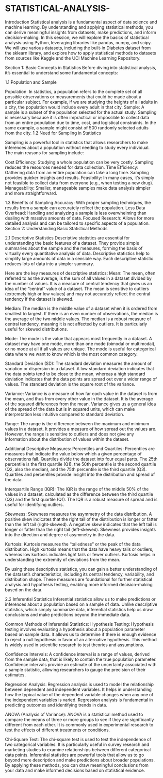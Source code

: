 # STATISTICAL-ANALYSIS-

Introduction
Statistical analysis is a fundamental aspect of data science and machine learning. By understanding and applying statistical methods, you can derive meaningful insights from datasets, make predictions, and inform decision-making. In this session, we will explore the basics of statistical analysis using Python, leveraging libraries like pandas, numpy, and scipy. We will use various datasets, including the built-in Diabetes dataset from the sklearn library, and explore how to apply statistical methods to datasets from sources like Kaggle and the UCI Machine Learning Repository.

Section 1: Basic Concepts in Statistics
Before diving into statistical analysis, it’s essential to understand some fundamental concepts:

1.1 Population and Sample

Population: In statistics, a population refers to the complete set of all possible observations or measurements that could be made about a particular subject. For example, if we are studying the heights of all adults in a city, the population would include every adult in that city.
Sample: A sample is a subset of the population selected for the actual study. Sampling is necessary because it is often impractical or impossible to collect data from an entire population due to time, cost, and logistical constraints. In the same example, a sample might consist of 500 randomly selected adults from the city.
1.2 Need for Sampling in Statistics

Sampling is a powerful tool in statistics that allows researchers to make inferences about a population without needing to study every individual. The main reasons for sampling include:

Cost Efficiency: Studying a whole population can be very costly. Sampling reduces the resources needed for data collection.
Time Efficiency: Gathering data from an entire population can take a long time. Sampling provides quicker insights and results.
Feasibility: In many cases, it’s simply not feasible to collect data from everyone (e.g., when testing a new drug).
Manageability: Smaller, manageable samples make data analysis simpler and more straightforward.

1.3 Benefits of Sampling
Accuracy: With proper sampling techniques, the results from a sample can accurately reflect the population.
Less Data Overhead: Handling and analyzing a sample is less overwhelming than dealing with massive amounts of data.
Focused Research: Allows for more detailed analysis and can be tailored to specific aspects of a population.
Section 2: Understanding Basic Statistical Methods

2.1 Descriptive Statistics
Descriptive statistics are essential for understanding the basic features of a dataset. They provide simple summaries about the sample and the measures, forming the basis of virtually every quantitative analysis of data. Descriptive statistics help to simplify large amounts of data in a sensible way. Each descriptive statistic reduces lots of data into a simpler summary.

Here are the key measures of descriptive statistics:
Mean: The mean, often referred to as the average, is the sum of all values in a dataset divided by the number of values. It is a measure of central tendency that gives us an idea of the “central” value of a dataset. The mean is sensitive to outliers (extremely high or low values) and may not accurately reflect the central tendency if the dataset is skewed.

Median: The median is the middle value of a dataset when it is ordered from smallest to largest. If there is an even number of observations, the median is the average of the two middle values. The median is a robust measure of central tendency, meaning it is not affected by outliers. It is particularly useful for skewed distributions.

Mode: The mode is the value that appears most frequently in a dataset. A dataset may have one mode, more than one mode (bimodal or multimodal), or no mode at all if all values are unique. The mode is useful for categorical data where we want to know which is the most common category.

Standard Deviation (SD): The standard deviation measures the amount of variation or dispersion in a dataset. A low standard deviation indicates that the data points tend to be close to the mean, whereas a high standard deviation indicates that the data points are spread out over a wider range of values. The standard deviation is the square root of the variance.

Variance: Variance is a measure of how far each value in the dataset is from the mean, and thus from every other value in the dataset. It is the average of the squared differences from the mean. Variance gives us a general idea of the spread of the data but is in squared units, which can make interpretation less intuitive compared to standard deviation.

Range: The range is the difference between the maximum and minimum values in a dataset. It provides a measure of how spread out the values are. However, the range is sensitive to outliers and does not give any information about the distribution of values within the dataset.


Additional Descriptive Measures:
Percentiles and Quartiles: Percentiles are measures that indicate the value below which a given percentage of observations fall. Quartiles divide the dataset into four equal parts. The 25th percentile is the first quartile (Q1), the 50th percentile is the second quartile (Q2, also the median), and the 75th percentile is the third quartile (Q3). Quartiles and percentiles provide insight into the distribution and spread of the data.

Interquartile Range (IQR): The IQR is the range of the middle 50% of the values in a dataset, calculated as the difference between the third quartile (Q3) and the first quartile (Q1). The IQR is a robust measure of spread and is useful for identifying outliers.

Skewness: Skewness measures the asymmetry of the data distribution. A positive skew indicates that the right tail of the distribution is longer or fatter than the left tail (right-skewed). A negative skew indicates that the left tail is longer or fatter than the right tail (left-skewed). Skewness provides insights into the direction and degree of asymmetry in the data.

Kurtosis: Kurtosis measures the “tailedness” or the peak of the data distribution. High kurtosis means that the data have heavy tails or outliers, whereas low kurtosis indicates light tails or fewer outliers. Kurtosis helps in understanding the extremity of deviations from the mean.

By using these descriptive statistics, you can gain a better understanding of the dataset’s characteristics, including its central tendency, variability, and distribution shape. These measures are foundational for further statistical analysis and hypothesis testing, enabling more informed decision-making based on the data.



2.2 Inferential Statistics
Inferential statistics allow us to make predictions or inferences about a population based on a sample of data. Unlike descriptive statistics, which simply summarize data, inferential statistics help us draw conclusions and make predictions beyond the immediate data.

Common Methods of Inferential Statistics:
Hypothesis Testing: Hypothesis testing involves evaluating a hypothesis about a population parameter based on sample data. It allows us to determine if there is enough evidence to reject a null hypothesis in favor of an alternative hypothesis. This method is widely used in scientific research to test theories and assumptions.

Confidence Intervals: A confidence interval is a range of values, derived from the sample data, that is likely to contain the true population parameter. Confidence intervals provide an estimate of the uncertainty associated with a sample statistic, allowing researchers to gauge the precision of their estimates.

Regression Analysis: Regression analysis is used to model the relationship between dependent and independent variables. It helps in understanding how the typical value of the dependent variable changes when any one of the independent variables is varied. Regression analysis is fundamental in predicting outcomes and identifying trends in data.

ANOVA (Analysis of Variance): ANOVA is a statistical method used to compare the means of three or more groups to see if they are significantly different from each other. It is commonly used in experimental research to test the effects of different treatments or conditions.

Chi-Square Test: The chi-square test is used to test the independence of two categorical variables. It is particularly useful in survey research and marketing studies to examine relationships between different categorical data points.
Inferential statistics are powerful tools that allow us to go beyond mere description and make predictions about broader populations. By applying these methods, you can draw meaningful conclusions from your data and make informed decisions based on statistical evidence.
